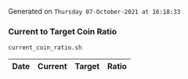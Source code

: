 Generated on `Thursday 07-October-2021 at 16:18:33`

### Current to Target Coin Ratio
`current_coin_ratio.sh`

Date|Current|Target|Ratio
---|---|---|---
